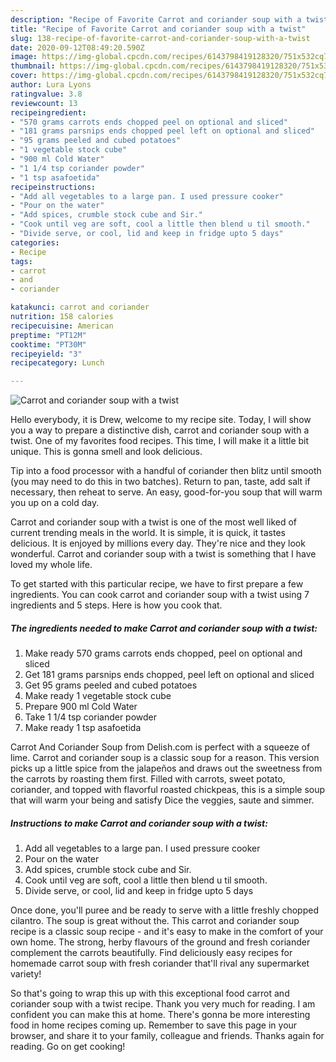 ```yaml
---
description: "Recipe of Favorite Carrot and coriander soup with a twist"
title: "Recipe of Favorite Carrot and coriander soup with a twist"
slug: 138-recipe-of-favorite-carrot-and-coriander-soup-with-a-twist
date: 2020-09-12T08:49:20.590Z
image: https://img-global.cpcdn.com/recipes/6143798419128320/751x532cq70/carrot-and-coriander-soup-with-a-twist-recipe-main-photo.jpg
thumbnail: https://img-global.cpcdn.com/recipes/6143798419128320/751x532cq70/carrot-and-coriander-soup-with-a-twist-recipe-main-photo.jpg
cover: https://img-global.cpcdn.com/recipes/6143798419128320/751x532cq70/carrot-and-coriander-soup-with-a-twist-recipe-main-photo.jpg
author: Lura Lyons
ratingvalue: 3.8
reviewcount: 13
recipeingredient:
- "570 grams carrots ends chopped peel on optional and sliced"
- "181 grams parsnips ends chopped peel left on optional and sliced"
- "95 grams peeled and cubed potatoes"
- "1 vegetable stock cube"
- "900 ml Cold Water"
- "1 1/4 tsp coriander powder"
- "1 tsp asafoetida"
recipeinstructions:
- "Add all vegetables to a large pan. I used pressure cooker"
- "Pour on the water"
- "Add spices, crumble stock cube and Sir."
- "Cook until veg are soft, cool a little then blend u til smooth."
- "Divide serve, or cool, lid and keep in fridge upto 5 days"
categories:
- Recipe
tags:
- carrot
- and
- coriander

katakunci: carrot and coriander 
nutrition: 158 calories
recipecuisine: American
preptime: "PT12M"
cooktime: "PT30M"
recipeyield: "3"
recipecategory: Lunch

---
```



![Carrot and coriander soup with a twist](https://img-global.cpcdn.com/recipes/6143798419128320/751x532cq70/carrot-and-coriander-soup-with-a-twist-recipe-main-photo.jpg)

Hello everybody, it is Drew, welcome to my recipe site. Today, I will show you a way to prepare a distinctive dish, carrot and coriander soup with a twist. One of my favorites food recipes. This time, I will make it a little bit unique. This is gonna smell and look delicious.

Tip into a food processor with a handful of coriander then blitz until smooth (you may need to do this in two batches). Return to pan, taste, add salt if necessary, then reheat to serve. An easy, good-for-you soup that will warm you up on a cold day.

Carrot and coriander soup with a twist is one of the most well liked of current trending meals in the world. It is simple, it is quick, it tastes delicious. It is enjoyed by millions every day. They're nice and they look wonderful. Carrot and coriander soup with a twist is something that I have loved my whole life.


To get started with this particular recipe, we have to first prepare a few ingredients. You can cook carrot and coriander soup with a twist using 7 ingredients and 5 steps. Here is how you cook that.

<!--inarticleads1-->

##### The ingredients needed to make Carrot and coriander soup with a twist:

1. Make ready 570 grams carrots ends chopped, peel on optional and sliced
1. Get 181 grams parsnips ends chopped, peel left on optional and sliced
1. Get 95 grams peeled and cubed potatoes
1. Make ready 1 vegetable stock cube
1. Prepare 900 ml Cold Water
1. Take 1 1/4 tsp coriander powder
1. Make ready 1 tsp asafoetida


Carrot And Coriander Soup from Delish.com is perfect with a squeeze of lime. Carrot and coriander soup is a classic soup for a reason. This version picks up a little spice from the jalapeños and draws out the sweetness from the carrots by roasting them first. Filled with carrots, sweet potato, coriander, and topped with flavorful roasted chickpeas, this is a simple soup that will warm your being and satisfy Dice the veggies, saute and simmer. 

<!--inarticleads2-->

##### Instructions to make Carrot and coriander soup with a twist:

1. Add all vegetables to a large pan. I used pressure cooker
1. Pour on the water
1. Add spices, crumble stock cube and Sir.
1. Cook until veg are soft, cool a little then blend u til smooth.
1. Divide serve, or cool, lid and keep in fridge upto 5 days


Once done, you&#39;ll puree and be ready to serve with a little freshly chopped cilantro. The soup is great without the. This carrot and coriander soup recipe is a classic soup recipe - and it&#39;s easy to make in the comfort of your own home. The strong, herby flavours of the ground and fresh coriander complement the carrots beautifully. Find deliciously easy recipes for homemade carrot soup with fresh coriander that&#39;ll rival any supermarket variety! 

So that's going to wrap this up with this exceptional food carrot and coriander soup with a twist recipe. Thank you very much for reading. I am confident you can make this at home. There's gonna be more interesting food in home recipes coming up. Remember to save this page in your browser, and share it to your family, colleague and friends. Thanks again for reading. Go on get cooking!
